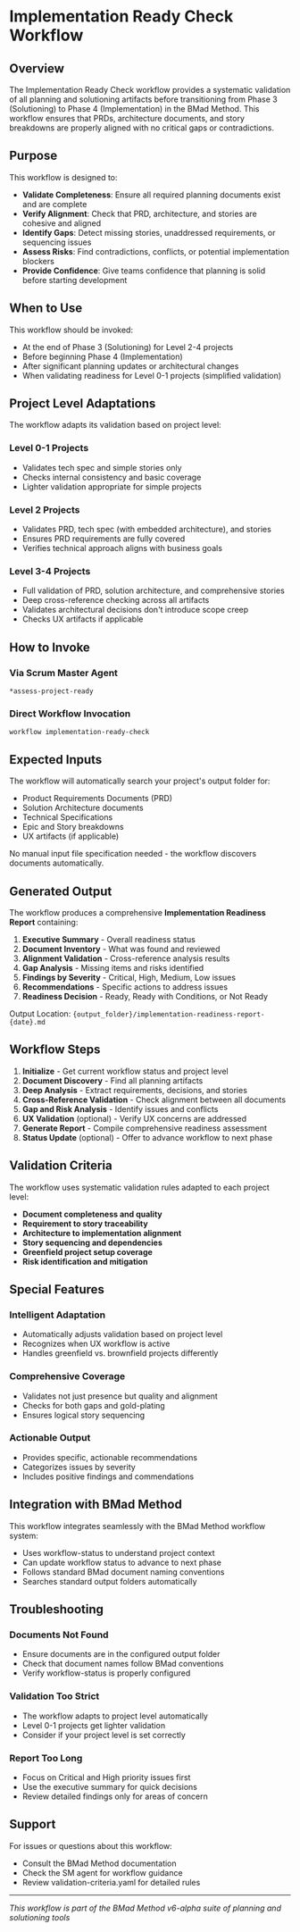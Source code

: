 # Implementation Ready Check Workflow

## Overview

The Implementation Ready Check workflow provides a systematic validation of all planning and solutioning artifacts before transitioning from Phase 3 (Solutioning) to Phase 4 (Implementation) in the BMad Method. This workflow ensures that PRDs, architecture documents, and story breakdowns are properly aligned with no critical gaps or contradictions.

## Purpose

This workflow is designed to:

- **Validate Completeness**: Ensure all required planning documents exist and are complete
- **Verify Alignment**: Check that PRD, architecture, and stories are cohesive and aligned
- **Identify Gaps**: Detect missing stories, unaddressed requirements, or sequencing issues
- **Assess Risks**: Find contradictions, conflicts, or potential implementation blockers
- **Provide Confidence**: Give teams confidence that planning is solid before starting development

## When to Use

This workflow should be invoked:

- At the end of Phase 3 (Solutioning) for Level 2-4 projects
- Before beginning Phase 4 (Implementation)
- After significant planning updates or architectural changes
- When validating readiness for Level 0-1 projects (simplified validation)

## Project Level Adaptations

The workflow adapts its validation based on project level:

### Level 0-1 Projects

- Validates tech spec and simple stories only
- Checks internal consistency and basic coverage
- Lighter validation appropriate for simple projects

### Level 2 Projects

- Validates PRD, tech spec (with embedded architecture), and stories
- Ensures PRD requirements are fully covered
- Verifies technical approach aligns with business goals

### Level 3-4 Projects

- Full validation of PRD, solution architecture, and comprehensive stories
- Deep cross-reference checking across all artifacts
- Validates architectural decisions don't introduce scope creep
- Checks UX artifacts if applicable

## How to Invoke

### Via Scrum Master Agent

```
*assess-project-ready
```

### Direct Workflow Invocation

```
workflow implementation-ready-check
```

## Expected Inputs

The workflow will automatically search your project's output folder for:

- Product Requirements Documents (PRD)
- Solution Architecture documents
- Technical Specifications
- Epic and Story breakdowns
- UX artifacts (if applicable)

No manual input file specification needed - the workflow discovers documents automatically.

## Generated Output

The workflow produces a comprehensive **Implementation Readiness Report** containing:

1. **Executive Summary** - Overall readiness status
2. **Document Inventory** - What was found and reviewed
3. **Alignment Validation** - Cross-reference analysis results
4. **Gap Analysis** - Missing items and risks identified
5. **Findings by Severity** - Critical, High, Medium, Low issues
6. **Recommendations** - Specific actions to address issues
7. **Readiness Decision** - Ready, Ready with Conditions, or Not Ready

Output Location: `{output_folder}/implementation-readiness-report-{date}.md`

## Workflow Steps

1. **Initialize** - Get current workflow status and project level
2. **Document Discovery** - Find all planning artifacts
3. **Deep Analysis** - Extract requirements, decisions, and stories
4. **Cross-Reference Validation** - Check alignment between all documents
5. **Gap and Risk Analysis** - Identify issues and conflicts
6. **UX Validation** (optional) - Verify UX concerns are addressed
7. **Generate Report** - Compile comprehensive readiness assessment
8. **Status Update** (optional) - Offer to advance workflow to next phase

## Validation Criteria

The workflow uses systematic validation rules adapted to each project level:

- **Document completeness and quality**
- **Requirement to story traceability**
- **Architecture to implementation alignment**
- **Story sequencing and dependencies**
- **Greenfield project setup coverage**
- **Risk identification and mitigation**

## Special Features

### Intelligent Adaptation

- Automatically adjusts validation based on project level
- Recognizes when UX workflow is active
- Handles greenfield vs. brownfield projects differently

### Comprehensive Coverage

- Validates not just presence but quality and alignment
- Checks for both gaps and gold-plating
- Ensures logical story sequencing

### Actionable Output

- Provides specific, actionable recommendations
- Categorizes issues by severity
- Includes positive findings and commendations

## Integration with BMad Method

This workflow integrates seamlessly with the BMad Method workflow system:

- Uses workflow-status to understand project context
- Can update workflow status to advance to next phase
- Follows standard BMad document naming conventions
- Searches standard output folders automatically

## Troubleshooting

### Documents Not Found

- Ensure documents are in the configured output folder
- Check that document names follow BMad conventions
- Verify workflow-status is properly configured

### Validation Too Strict

- The workflow adapts to project level automatically
- Level 0-1 projects get lighter validation
- Consider if your project level is set correctly

### Report Too Long

- Focus on Critical and High priority issues first
- Use the executive summary for quick decisions
- Review detailed findings only for areas of concern

## Support

For issues or questions about this workflow:

- Consult the BMad Method documentation
- Check the SM agent for workflow guidance
- Review validation-criteria.yaml for detailed rules

---

_This workflow is part of the BMad Method v6-alpha suite of planning and solutioning tools_
